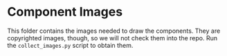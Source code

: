 # Component Images

This folder contains the images needed to draw the components. They are copyrighted images, though, so we will not check them into the repo. Run the `collect_images.py` script to obtain them.
